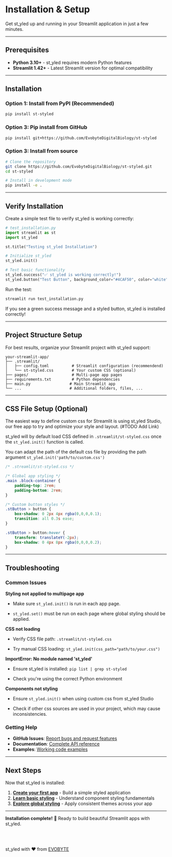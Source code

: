 # Installation & Setup

Get st_yled up and running in your Streamlit application in just a few minutes.

---

## Prerequisites

- **Python 3.10+** - st_yled requires modern Python features
- **Streamlit 1.42+** - Latest Streamlit version for optimal compatibility
---

## Installation



### Option 1: Install from PyPI (Recommended)

```bash
pip install st-styled
```

### Option 3: Pip install from GitHub

```bash
pip install git+https://github.com/EvobyteDigitalBiology/st-styled
```

### Option 3: Install from source

```bash
# Clone the repository
git clone https://github.com/EvobyteDigitalBiology/st-styled.git
cd st-styled

# Install in development mode
pip install -e .
```

---

## Verify Installation

Create a simple test file to verify st_yled is working correctly:

```python
# test_installation.py
import streamlit as st
import st_yled

st.title("Testing st_yled Installation")

# Initialize st_yled
st_yled.init()

# Test basic functionality
st_yled.success("✅ st_yled is working correctly!")
st_yled.button("Test Button", background_color="#4CAF50", color="white")
```

Run the test:

```bash
streamlit run test_installation.py
```

If you see a green success message and a styled button, st_yled is installed correctly!

---

## Project Structure Setup

For best results, organize your Streamlit project with st_yled support:

```
your-streamlit-app/
├── .streamlit/
│   ├── config.toml          # Streamlit configuration (recommendend)
│   └── st-styled.css        # Your custom CSS (optional)
├── pages/                   # Multi-page app pages
├── requirements.txt         # Python dependencies
├── main.py                 # Main Streamlit app
└── ...                     # Additional folders, files, ...
```

---

## CSS File Setup (Optional)

The easiest way to define custom css for Streamlit is using st_yled Studio, our free app to try and optimize your style and layout.
(#TODO Add Link)

st_yled will by default load CSS defined in `.streamlit/st-styled.css` once the `st_yled.init()` function is called.

You can adapt the path of the default css file by providing the path argument `st_yled.init('path/to/custom.css')`

```css
/* .streamlit/st-styled.css */

/* Global app styling */
.main .block-container {
    padding-top: 2rem;
    padding-bottom: 2rem;
}

/* Custom button styles */
.stButton > button {
    box-shadow: 0 2px 4px rgba(0,0,0,0.1);
    transition: all 0.3s ease;
}

.stButton > button:hover {
    transform: translateY(-2px);
    box-shadow: 0 4px 8px rgba(0,0,0,0.2);
}
```

---

## Troubleshooting

### Common Issues

**Styling not applied to multipage app**

- Make sure `st_yled.init()` is run in each app page.

- `st_yled.set()` must be run on each page where global styling should be applied.

**CSS not loading**

- Verify CSS file path: `.streamlit/st-styled.css`

- Try manual CSS loading: `st_yled.init(css_path="path/to/your.css")`

**ImportError: No module named 'st_yled'**

- Ensure st_yled is installed: `pip list | grep st-styled`

- Check you're using the correct Python environment

**Components not styling**

- Ensure `st_yled.init()` when using custom css from st_yled Studio

- Check if other css sources are used in your project, which may cause inconsistencies.

### Getting Help

- **GitHub Issues**: [Report bugs and request features](https://github.com/EvobyteDigitalBiology/st-styled/issues)
- **Documentation**: [Complete API reference](../api/index.md)
- **Examples**: [Working code examples](../examples/index.md)

---

## Next Steps

Now that st_yled is installed:

1. **[Create your first app](first-app.md)** - Build a simple styled application
2. **[Learn basic styling](basic-styling.md)** - Understand component styling fundamentals
3. **[Explore global styling](global-styling.md)** - Apply consistent themes across your app

---

**Installation complete!** 🎉 Ready to build beautiful Streamlit apps with st_yled.

<br>
<br>

st_yled with ❤️ from [EVOBYTE](https://www.evo-byte.com)
